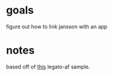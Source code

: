 # goals

figure out how to link jansson with an app

# notes

based off of [this](https://github.com/legatoproject/legato-af/tree/master/apps/sample/helloIpc)
legato-af sample.